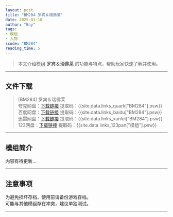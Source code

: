 ```yaml
---
layout: post
title: "BM284 罗宾＆瑞佛莱"
date: 2025-01-10
author: "Bny"
tags: 
- 模组
- 人物
scode: "BM284"
reading_time: 5
---
```


> 本文介绍模组 **罗宾＆瑞佛莱** 的功能与特点，帮助玩家快速了解并使用。

---

## 文件下载

> [BM284] 罗宾＆瑞佛莱  
夸克网盘：[下载链接]({{site.data.links_quark["BM284"].url}}) 提取码：{{site.data.links_quark["BM284"].psw}}  
百度网盘：[下载链接]({{site.data.links_baidu["BM284"].url}}) 提取码：{{site.data.links_baidu["BM284"].psw}}  
迅雷网盘：[下载链接]({{site.data.links_xunlei["BM284"].url}}) 提取码：{{site.data.links_xunlei["BM284"].psw}}  
123网盘：[下载链接]({{site.data.links_123pan["模组"].url}}) 提取码：{{site.data.links_123pan["模组"].psw}}  

---

## 模组简介

>  
内容有待更新...  

---

## 注意事项

>  
为避免损坏存档，使用前请备份游戏存档。  
可能与其他模组存在冲突，建议单独测试。  

---

